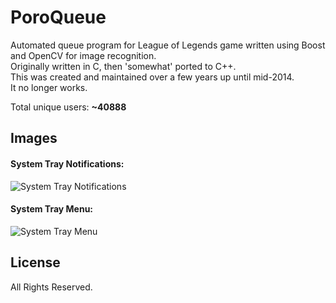 PoroQueue
=========

Automated queue program for League of Legends game written using Boost and OpenCV for image recognition.  
Originally written in C, then 'somewhat' ported to C++.  
This was created and maintained over a few years up until mid-2014.  
It no longer works.  

Total unique users: **~40888**

Images
-----

<h4>System Tray Notifications:</h4>

![System Tray Notifications](/../screenshots/screenshots/tray_notification.png?raw=true "System Tray Notifications")

<h4>System Tray Menu:</h4>

![System Tray Menu](/../screenshots/screenshots/tray_menu.png?raw=true "System Tray Menu")

License
----
All Rights Reserved.
